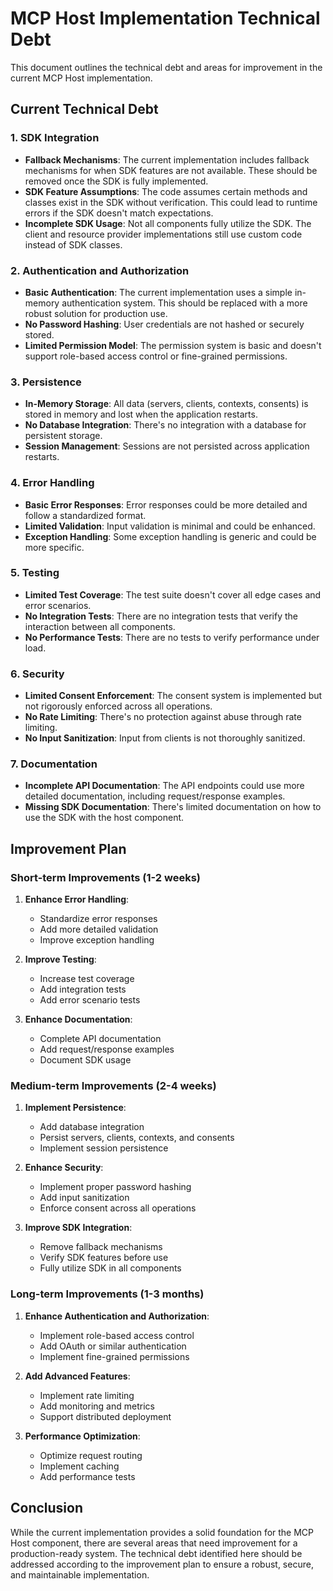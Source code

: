 # MCP Host Implementation Technical Debt

This document outlines the technical debt and areas for improvement in the current MCP Host implementation.

## Current Technical Debt

### 1. SDK Integration

- **Fallback Mechanisms**: The current implementation includes fallback mechanisms for when SDK features are not available. These should be removed once the SDK is fully implemented.
- **SDK Feature Assumptions**: The code assumes certain methods and classes exist in the SDK without verification. This could lead to runtime errors if the SDK doesn't match expectations.
- **Incomplete SDK Usage**: Not all components fully utilize the SDK. The client and resource provider implementations still use custom code instead of SDK classes.

### 2. Authentication and Authorization

- **Basic Authentication**: The current implementation uses a simple in-memory authentication system. This should be replaced with a more robust solution for production use.
- **No Password Hashing**: User credentials are not hashed or securely stored.
- **Limited Permission Model**: The permission system is basic and doesn't support role-based access control or fine-grained permissions.

### 3. Persistence

- **In-Memory Storage**: All data (servers, clients, contexts, consents) is stored in memory and lost when the application restarts.
- **No Database Integration**: There's no integration with a database for persistent storage.
- **Session Management**: Sessions are not persisted across application restarts.

### 4. Error Handling

- **Basic Error Responses**: Error responses could be more detailed and follow a standardized format.
- **Limited Validation**: Input validation is minimal and could be enhanced.
- **Exception Handling**: Some exception handling is generic and could be more specific.

### 5. Testing

- **Limited Test Coverage**: The test suite doesn't cover all edge cases and error scenarios.
- **No Integration Tests**: There are no integration tests that verify the interaction between all components.
- **No Performance Tests**: There are no tests to verify performance under load.

### 6. Security

- **Limited Consent Enforcement**: The consent system is implemented but not rigorously enforced across all operations.
- **No Rate Limiting**: There's no protection against abuse through rate limiting.
- **No Input Sanitization**: Input from clients is not thoroughly sanitized.

### 7. Documentation

- **Incomplete API Documentation**: The API endpoints could use more detailed documentation, including request/response examples.
- **Missing SDK Documentation**: There's limited documentation on how to use the SDK with the host component.

## Improvement Plan

### Short-term Improvements (1-2 weeks)

1. **Enhance Error Handling**:
   - Standardize error responses
   - Add more detailed validation
   - Improve exception handling

2. **Improve Testing**:
   - Increase test coverage
   - Add integration tests
   - Add error scenario tests

3. **Enhance Documentation**:
   - Complete API documentation
   - Add request/response examples
   - Document SDK usage

### Medium-term Improvements (2-4 weeks)

1. **Implement Persistence**:
   - Add database integration
   - Persist servers, clients, contexts, and consents
   - Implement session persistence

2. **Enhance Security**:
   - Implement proper password hashing
   - Add input sanitization
   - Enforce consent across all operations

3. **Improve SDK Integration**:
   - Remove fallback mechanisms
   - Verify SDK features before use
   - Fully utilize SDK in all components

### Long-term Improvements (1-3 months)

1. **Enhance Authentication and Authorization**:
   - Implement role-based access control
   - Add OAuth or similar authentication
   - Implement fine-grained permissions

2. **Add Advanced Features**:
   - Implement rate limiting
   - Add monitoring and metrics
   - Support distributed deployment

3. **Performance Optimization**:
   - Optimize request routing
   - Implement caching
   - Add performance tests

## Conclusion

While the current implementation provides a solid foundation for the MCP Host component, there are several areas that need improvement for a production-ready system. The technical debt identified here should be addressed according to the improvement plan to ensure a robust, secure, and maintainable implementation.